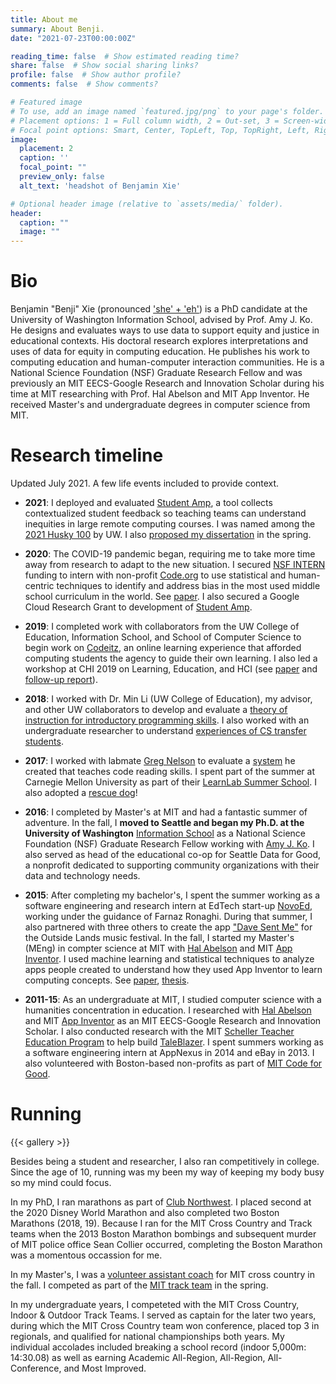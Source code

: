 ```yaml
---
title: About me
summary: About Benji.
date: "2021-07-23T00:00:00Z"

reading_time: false  # Show estimated reading time?
share: false  # Show social sharing links?
profile: false  # Show author profile?
comments: false  # Show comments?

# Featured image
# To use, add an image named `featured.jpg/png` to your page's folder.
# Placement options: 1 = Full column width, 2 = Out-set, 3 = Screen-width
# Focal point options: Smart, Center, TopLeft, Top, TopRight, Left, Right, BottomLeft, Bottom, BottomRight
image:
  placement: 2
  caption: ''
  focal_point: ""
  preview_only: false
  alt_text: 'headshot of Benjamin Xie'

# Optional header image (relative to `assets/media/` folder).
header:
  caption: ""
  image: ""
---
```


# Bio
Benjamin "Benji" Xie (pronounced ['she' + 'eh'](https://www.pronouncenames.com/pronounce/xie)) is a PhD candidate at the University of Washington Information School, advised by Prof. Amy J. Ko. He designs and evaluates ways to use data to support equity and justice in educational contexts. His doctoral research explores interpretations and uses of data for equity in computing education. He publishes his work to computing education and human-computer interaction communities. He is a National Science Foundation (NSF) Graduate Research Fellow and was previously an MIT EECS-Google Research and Innovation Scholar during his time at MIT researching with Prof. Hal Abelson and MIT App Inventor. He received Master's and undergraduate degrees in computer science from MIT.

# Research timeline
Updated July 2021. A few life events included to provide context. 

- **2021**: I deployed and evaluated [Student Amp](/project/studentamp/), a tool collects contextualized student feedback so teaching teams can understand inequities in large remote computing courses. I was named among the [2021 Husky 100](https://web.archive.org/web/20210524172813/https://ischool.uw.edu/news/2021/05/5-ischool-students-among-husky-100) by UW. I also [proposed my dissertation](https://web.archive.org/web/20210726202815/https://ischool.uw.edu/events/2021/06/dissertation-proposal-defense-benjamin-xie) in the spring.

- **2020**: The COVID-19 pandemic began, requiring me to take more time away from research to adapt to the new situation. I secured [NSF INTERN](https://www.nsf.gov/publications/pub_summ.jsp?ods_key=nsf21013) funding to intern with non-profit [Code.org](https://code.org/about/) to use statistical and human-centric techniques to identify and address bias in the most used middle school curriculum in the world. See [paper](/publication/las-2021/). I also secured a Google Cloud Research Grant to development of [Student Amp](/project/studentamp/).

- **2019**: I completed work with collaborators from the UW College of Education, Information School, and School of Computer Science to begin work on [Codeitz](/project/codeitz/), an online learning experience that afforded computing students the agency to guide their own learning. I also led a workshop at CHI 2019 on Learning, Education, and HCI (see [paper](/publication/chi-2019/) and [follow-up report](/publication/ix-2020/)).

- **2018**: I worked with Dr. Min Li (UW College of Education), my advisor, and other UW collaborators to develop and evaluate a [theory of instruction for introductory programming skills](publication/cse-2019/). I also worked with an undergraduate researcher to understand [experiences of CS transfer students](/publication/icer-2018).

- **2017**: I worked with labmate [Greg Nelson](http://greglnelson.info/) to evaluate a [system](/publication/icer-2017/) he created that teaches code reading skills. I spent part of the summer at Carnegie Mellon University as part of their [LearnLab Summer School](https://medium.com/bits-and-behavior/cmu-learnlab-summer-school-2017-innovation-understanding-iteration-ed8afba3cb1c). I also adopted a [rescue dog](/curie)!

- **2016**: I completed by Master's at MIT and had a fantastic summer of adventure. In the fall, I **moved to Seattle and began my Ph.D. at the University of Washington** [Information School](https://ischool.uw.edu/) as a National Science Foundation (NSF) Graduate Research Fellow working with [Amy J. Ko](https://faculty.washington.edu/ajko/). I also served as head of the educational co-op for Seattle Data for Good, a nonprofit dedicated to supporting community organizations with their data and technology needs.

- **2015**: After completing my bachelor's, I spent the summer working as a software engineering and research intern at EdTech start-up [NovoEd](https://www.novoed.com/), working under the guidance of Farnaz Ronaghi. During that summer, I also partnered with three others to create the app ["Dave Sent Me"](https://www.everfest.com/magazine/how-outside-lands-app-feature-dave-sent-me-introduced-festivals-goers-to-new-bands) for the Outside Lands music festival. In the fall, I started my Master's (MEng) in compter science at MIT with [Hal Abelson](https://www.csail.mit.edu/person/hal-abelson) and MIT [App Inventor](https://appinventor.mit.edu/). I used machine learning and statistical techniques to analyze apps people created to understand how they used App Inventor to learn computing concepts. See [paper](/publication/vlhcc-2016), [thesis](/publication/thesis-meng/).

- **2011-15**: As an undergraduate at MIT, I studied computer science with a humanities concentration in education. I researched with [Hal Abelson](https://www.csail.mit.edu/person/hal-abelson) and MIT [App Inventor](https://appinventor.mit.edu/) as an MIT EECS-Google Research and Innovation Scholar. I also conducted research with the MIT [Scheller Teacher Education Program](https://web.mit.edu/mitstep/projects.html) to help build [TaleBlazer](http://taleblazer.org/). I spent summers working as a software engineering intern at AppNexus in 2014 and eBay in 2013. I also volunteered with Boston-based non-profits as part of [MIT Code for Good](http://codeforgood.mit.edu/).

# Running
{{< gallery >}}

Besides being a student and researcher, I also ran competitively in college. Since the age of 10, running was my been my way of keeping my body busy so my mind could focus.

In my PhD, I ran marathons as part of [Club Northwest](https://www.clubnorthwest.org/benjamin-xie). I placed second at the 2020 Disney World Marathon and also completed two Boston Marathons (2018, 19). Because I ran for the MIT Cross Country and Track teams when the 2013 Boston Marathon bombings and subsequent murder of MIT police office Sean Collier occurred, completing the Boston Marathon was a momentous occassion for me.

In my Master's, I was a [volunteer assistant coach](https://web.archive.org/web/20160328101546/http://mitathletics.com/sports/m-xc/coaches/index) for MIT cross country in the fall. I competed as part of the [MIT track team](https://web.archive.org/web/20210726174602/https://mit.prestosports.com/sports/m-track/2015-16/bios/xie_benji_2sje) in the spring.

In my undergraduate years, I competeted with the MIT Cross Country, Indoor & Outdoor Track Teams. I served as captain for the later two years, during which the MIT Cross Country team won conference, placed top 3 in regionals, and qualified for national championships both years. My individual accolades included breaking a school record (indoor 5,000m: 14:30.08) as well as earning Academic All-Region, All-Region, All-Conference, and Most Improved. 